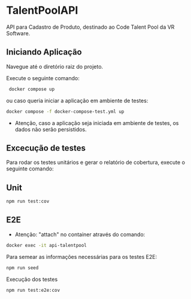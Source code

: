# TalentPoolAPI

API para Cadastro de Produto, destinado ao Code Talent Pool da VR Software.

## Iniciando Aplicação

Navegue até o diretório raiz do projeto.

Execute o seguinte comando:

```bash
 docker compose up
 ```
ou caso queria iniciar a aplicação em ambiente de testes:

 ```bash
 docker compose -f docker-compose-test.yml up
 ```

 - Atenção, caso a aplicação seja iniciada em ambiente de testes, os dados não serão persistidos.

## Excecução de testes

Para rodar os testes unitários e gerar o relatório de cobertura, execute o seguinte comando:

## Unit

```bash
npm run test:cov
```

## E2E

 - Atenção: "attach" no container através do comando:

```bash
docker exec -it api-talentpool
```

Para semear as informações necessárias para os testes E2E:

```bash
npm run seed
```

Execução dos testes

```bash
npm run test:e2e:cov
```
